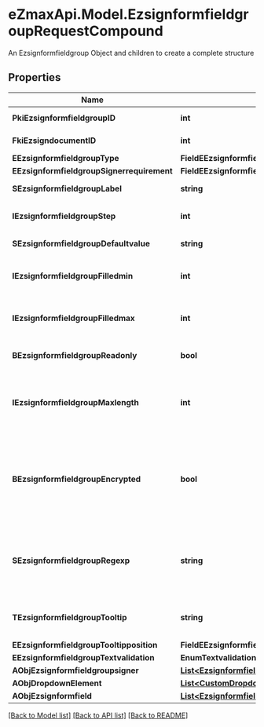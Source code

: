 # eZmaxApi.Model.EzsignformfieldgroupRequestCompound
An Ezsignformfieldgroup Object and children to create a complete structure

## Properties

Name | Type | Description | Notes
------------ | ------------- | ------------- | -------------
**PkiEzsignformfieldgroupID** | **int** | The unique ID of the Ezsignformfieldgroup | [optional] 
**FkiEzsigndocumentID** | **int** | The unique ID of the Ezsigndocument | 
**EEzsignformfieldgroupType** | **FieldEEzsignformfieldgroupType** |  | 
**EEzsignformfieldgroupSignerrequirement** | **FieldEEzsignformfieldgroupSignerrequirement** |  | 
**SEzsignformfieldgroupLabel** | **string** | The Label for the Ezsignformfieldgroup | 
**IEzsignformfieldgroupStep** | **int** | The step when the Ezsignsigner will be invited to fill the form fields | 
**SEzsignformfieldgroupDefaultvalue** | **string** | The default value for the Ezsignformfieldgroup | [optional] 
**IEzsignformfieldgroupFilledmin** | **int** | The minimum number of Ezsignformfield that must be filled in the Ezsignformfieldgroup | 
**IEzsignformfieldgroupFilledmax** | **int** | The maximum number of Ezsignformfield that must be filled in the Ezsignformfieldgroup | 
**BEzsignformfieldgroupReadonly** | **bool** | Whether the Ezsignformfieldgroup is read only or not. | 
**IEzsignformfieldgroupMaxlength** | **int** | The maximum length for the value in the Ezsignformfieldgroup  This can only be set if eEzsignformfieldgroupType is **Text** or **Textarea** | [optional] 
**BEzsignformfieldgroupEncrypted** | **bool** | Whether the Ezsignformfieldgroup is encrypted in the database or not. Encrypted values are not displayed on the Ezsigndocument. This can only be set if eEzsignformfieldgroupType is **Text** or **Textarea** | [optional] 
**SEzsignformfieldgroupRegexp** | **string** | A regular expression to indicate what values are acceptable for the Ezsignformfieldgroup.  This can only be set if eEzsignformfieldgroupType is **Text** or **Textarea** | [optional] 
**TEzsignformfieldgroupTooltip** | **string** | A tooltip that will be presented to Ezsignsigner about the Ezsignformfieldgroup | [optional] 
**EEzsignformfieldgroupTooltipposition** | **FieldEEzsignformfieldgroupTooltipposition** |  | [optional] 
**EEzsignformfieldgroupTextvalidation** | **EnumTextvalidation** |  | [optional] 
**AObjEzsignformfieldgroupsigner** | [**List&lt;EzsignformfieldgroupsignerRequestCompound&gt;**](EzsignformfieldgroupsignerRequestCompound.md) |  | 
**AObjDropdownElement** | [**List&lt;CustomDropdownElementRequestCompound&gt;**](CustomDropdownElementRequestCompound.md) |  | [optional] 
**AObjEzsignformfield** | [**List&lt;EzsignformfieldRequestCompound&gt;**](EzsignformfieldRequestCompound.md) |  | 

[[Back to Model list]](../README.md#documentation-for-models) [[Back to API list]](../README.md#documentation-for-api-endpoints) [[Back to README]](../README.md)

